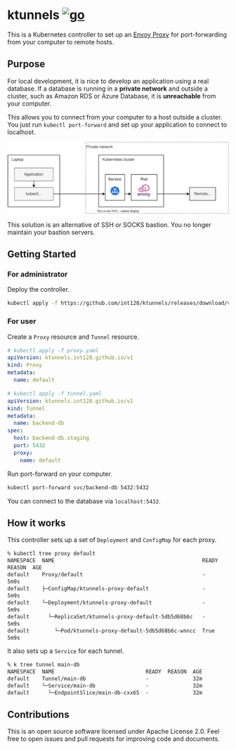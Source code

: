 # ktunnels [![go](https://github.com/int128/ktunnels/actions/workflows/go.yaml/badge.svg)](https://github.com/int128/ktunnels/actions/workflows/go.yaml)

This is a Kubernetes controller to set up an [Envoy Proxy](https://www.envoyproxy.io) for port-forwarding from your computer to remote hosts.

## Purpose

For local development, it is nice to develop an application using a real database.
If a database is running in a **private network** and outside a cluster, such as Amazon RDS or Azure Database, it is **unreachable** from your computer.

This allows you to connect from your computer to a host outside a cluster.
You just run `kubectl port-forward` and set up your application to connect to localhost.

![diagram](docs/diagram.svg)

This solution is an alternative of SSH or SOCKS bastion.
You no longer maintain your bastion servers.

## Getting Started

### For administrator

Deploy the controller.

```sh
kubectl apply -f https://github.com/int128/ktunnels/releases/download/v0.7.0/ktunnels.yaml
```

### For user

Create a `Proxy` resource and `Tunnel` resource.

```yaml
# kubectl apply -f proxy.yaml
apiVersion: ktunnels.int128.github.io/v1
kind: Proxy
metadata:
  name: default
```

```yaml
# kubectl apply -f tunnel.yaml
apiVersion: ktunnels.int128.github.io/v1
kind: Tunnel
metadata:
  name: backend-db
spec:
  host: backend-db.staging
  port: 5432
  proxy:
    name: default
```

Run port-forward on your computer.

```sh
kubectl port-forward svc/backend-db 5432:5432
```

You can connect to the database via `localhost:5432`.

## How it works

This controller sets up a set of `Deployment` and `ConfigMap` for each proxy.

```console
% kubectl tree proxy default
NAMESPACE  NAME                                               READY  REASON  AGE
default    Proxy/default                                      -              5m9s
default    ├─ConfigMap/ktunnels-proxy-default                 -              5m9s
default    └─Deployment/ktunnels-proxy-default                -              5m9s
default      └─ReplicaSet/ktunnels-proxy-default-5db5d68b6c   -              5m9s
default        └─Pod/ktunnels-proxy-default-5db5d68b6c-wnncc  True           5m9s
```

It also sets up a `Service` for each tunnel.

```console
% k tree tunnel main-db
NAMESPACE  NAME                             READY  REASON  AGE
default    Tunnel/main-db                   -              32m
default    └─Service/main-db                -              32m
default      └─EndpointSlice/main-db-cxx65  -              32m
```

## Contributions

This is an open source software licensed under Apache License 2.0.
Feel free to open issues and pull requests for improving code and documents.
